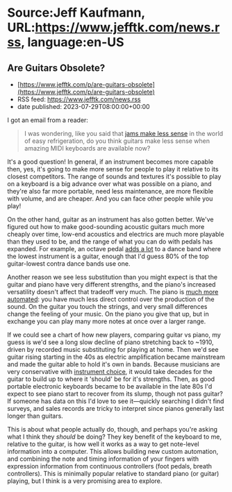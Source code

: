 # Source:Jeff Kaufmann, URL:https://www.jefftk.com/news.rss, language:en-US

## Are Guitars Obsolete?
 - [https://www.jefftk.com/p/are-guitars-obsolete](https://www.jefftk.com/p/are-guitars-obsolete)
 - RSS feed: https://www.jefftk.com/news.rss
 - date published: 2023-07-29T08:00:00+00:00

<p><span>

I got an email from a reader:

</span>

<p>

</p>

<blockquote>

I was wondering, like you said that <a href="https://www.jefftk.com/p/jam-is-obsolete">jams
make less sense</a> in the world of easy refrigeration, do you think
guitars make less sense when amazing MIDI keyboards are available now?

</blockquote>



<p>

It's a good question!  In general, if an instrument becomes more
capable then, yes, it's going to make more sense for people to play it
relative to its closest competitors.  The range of sounds and textures
it's possible to play on a keyboard is a big advance over what was
possible on a piano, and they're also far more portable, need less
maintenance, are more flexible with volume, and are cheaper.  And you
can face other people while you play!

</p>

<p>

On the other hand, guitar as an instrument has also gotten better.
We've figured out how to make good-sounding acoustic guitars much more
cheaply over time, low-end acoustics and electrics are much more
playable than they used to be, and the range of what you can do with
pedals has expanded.  For example, an octave pedal <a href="https://www.jefftk.com/p/bass-in-contra-dance">adds a lot</a> to a dance band where
the lowest instrument is a guitar, enough that I'd guess 80% of the
top guitar-lowest contra dance bands use one.

</p>

<p>

Another reason we see less substitution than you might expect is that
the guitar and piano have very different strengths, and the piano's
increased versatility doesn't affect that tradeoff very much.  The
piano is <a href="https://www.jefftk.com/p/instrument-complexity-and-automation">much more
automated</a>: you have much less direct control over the production
of the sound.  On the guitar you touch the strings, and very small
differences change the feeling of your music.  On the piano you give
that up, but in exchange you can play many more notes at once over a
larger range.

</p>

<p>

If we could see a chart of how new players, comparing guitar vs piano,
my guess is we'd see a long slow decline of piano stretching back to
~1910, driven by recorded music substituting for playing at home.
Then we'd see guitar rising starting in the 40s as electric
amplification became mainstream and made the guitar able to hold it's
own in bands.  Because musicians are very conservative with <a href="https://www.jefftk.com/p/where-are-the-new-instruments">instrument choice</a>, it
would take decades for the guitar to build up to where it 'should' be
for it's strengths.  Then, as good portable electronic keyboards became
to be available in the late 80s I'd expect to see piano start to
recover from its slump, though not pass guitar?  If someone has data
on this I'd love to see it&#8212;quickly searching I didn't find
surveys, and sales records are tricky to interpret since pianos
generally last longer than guitars.

</p>

<p>

This is about what people actually do, though, and perhaps you're
asking what I think they <i>should</i> be doing?  They key benefit of
the keyboard to me, relative to the guitar, is how well it works as a
way to get note-level information into a computer.  This allows
building new custom automation, and combining the note and timing
information of your fingers with expression information from
continuous controllers (foot pedals, breath controllers).  This is
minimally popular relative to standard piano (or guitar) playing, but
I think is a very promising area to explore.

  </p>

